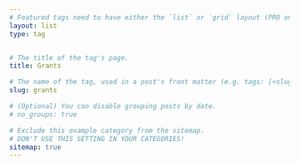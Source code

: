 ```yaml
---
# Featured tags need to have either the `list` or `grid` layout (PRO only).
layout: list
type: tag


# The title of the tag's page.
title: Grants

# The name of the tag, used in a post's front matter (e.g. tags: [<slug>]).
slug: grants

# (Optional) You can disable grouping posts by date.
# no_groups: true

# Exclude this example category from the sitemap.
# DON'T USE THIS SETTING IN YOUR CATEGORIES!
sitemap: true
---
```

